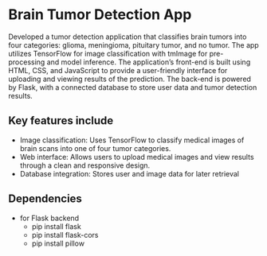 

# Brain Tumor Detection App
Developed a tumor detection application that classifies brain tumors into four categories: glioma, meningioma, pituitary tumor, and no tumor. The app utilizes TensorFlow for image classification with tmImage for pre-processing and model inference. The application’s front-end is built using HTML, CSS, and JavaScript to provide a user-friendly interface for uploading and viewing results of the prediction. The back-end is powered by Flask, with a connected database to store user data and tumor detection results.

## Key features include
- Image classification: Uses TensorFlow to classify medical images of brain scans into one of four tumor categories.
- Web interface: Allows users to upload medical images and view results through a clean and responsive design.
- Database integration: Stores user and image data for later retrieval


## Dependencies
- for Flask backend
    -  pip install flask
    -  pip install flask-cors
    -  pip install pillow


                  
